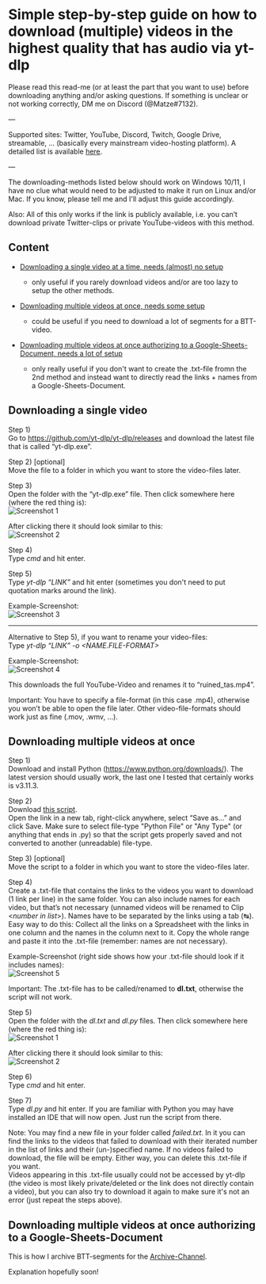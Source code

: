 # Simple step-by-step guide on how to download (multiple) videos in the highest quality that has audio via yt-dlp

Please read this read-me (or at least the part that you want to use) before downloading anything and/or asking questions.
If something is unclear or not working correctly, DM me on Discord (@Matze#7132).

—

Supported sites: Twitter, YouTube, Discord, Twitch, Google Drive, streamable, ... (basically every mainstream video-hosting platform). A detailed list is available [here](https://github.com/yt-dlp/yt-dlp/blob/master/supportedsites.md).

—

The downloading-methods listed below should work on Windows 10/11, I have no clue what would need to be adjusted to make it run on Linux and/or Mac. If you know, please tell me and I'll adjust this guide accordingly.

Also: All of this only works if the link is publicly available, i.e. you can’t download private Twitter-clips or private YouTube-videos with this method.

## Content

- [Downloading a single video at a time, needs (almost) no setup](https://github.com/bttarchive/download-segments#downloading-a-single-video)
  - only useful if you rarely download videos and/or are too lazy to setup the other methods.

- [Downloading multiple videos at once, needs some setup](https://github.com/bttarchive/download-segments#downloading-multiple-videos-at-once)
  - could be useful if you need to download a lot of segments for a BTT-video.

- [Downloading multiple videos at once authorizing to a Google-Sheets-Document, needs a lot of setup](https://github.com/bttarchive/download-segments#downloading-multiple-videos-at-once-authorizing-to-a-google-sheets-document)
  - only really useful if you don't want to create the .txt-file fromn the 2nd method and instead want to directly read the links + names from a Google-Sheets-Document.

## Downloading a single video

Step 1)\
Go to https://github.com/yt-dlp/yt-dlp/releases and download the latest file that is called “yt-dlp.exe”.

Step 2) [optional]\
Move the file to a folder in which you want to store the video-files later.

Step 3)\
Open the folder with the “yt-dlp.exe” file. Then click somewhere here (where the red thing is):\
![Screenshot 1](https://i.imgur.com/gGYrlBH.png)

After clicking there it should look similar to this:\
![Screenshot 2](https://i.imgur.com/Qczpa7F.png)

Step 4)\
Type *cmd* and hit enter.

Step 5)\
Type *yt-dlp “LINK”* and hit enter (sometimes you don't need to put quotation marks around the link).

Example-Screenshot:\
![Screenshot 3](https://i.imgur.com/poCle5k.png)

---

Alternative to Step 5), if you want to rename your video-files:\
Type *yt-dlp “LINK” -o <NAME.FILE-FORMAT>*

Example-Screenshot:\
![Screenshot 4](https://i.imgur.com/OjtUaSS.png)

This downloads the full YouTube-Video and renames it to “ruined_tas.mp4”.

Important: You have to specify a file-format (in this case .mp4), otherwise you won’t be able to open the file later. Other video-file-formats should work just as fine (.mov, .wmv, …).

## Downloading multiple videos at once

Step 1)\
Download and install Python (https://www.python.org/downloads/). The latest version should usually work, the last one I tested that certainly works is v3.11.3.

Step 2)\
Download [this script](https://raw.githubusercontent.com/bttarchive/download-segments/main/dl.py).\
Open the link in a new tab, right-click anywhere, select “Save as…” and click Save. Make sure to select file-type "Python File" or "Any Type" (or anything that ends in .py) so that the script gets properly saved and not converted to another (unreadable) file-type.

Step 3) [optional]\
Move the script to a folder in which you want to store the video-files later.

Step 4)\
Create a .txt-file that contains the links to the videos you want to download (1 link per line) in the same folder. You can also include names for each video, but that’s not necessary (unnamed videos will be renamed to Clip <*number in list*>). Names have to be separated by the links using a tab (↹).\
Easy way to do this: Collect all the links on a Spreadsheet with the links in one column and the names in the column next to it. Copy the whole range and paste it into the .txt-file (remember: names are not necessary).

Example-Screenshot (right side shows how your .txt-file should look if it includes names):\
![Screenshot 5](https://i.imgur.com/qJvHc1w.png)

Important: The .txt-file has to be called/renamed to **dl.txt**, otherwise the script will not work.

Step 5)\
Open the folder with the *dl.txt* and *dl.py* files. Then click somewhere here (where the red thing is):\
![Screenshot 1](https://i.imgur.com/gGYrlBH.png)

After clicking there it should look similar to this:\
![Screenshot 2](https://i.imgur.com/Qczpa7F.png)

Step 6)\
Type *cmd* and hit enter.

Step 7)\
Type *dl.py* and hit enter. If you are familiar with Python you may have installed an IDE that will now open. Just run the script from there.

Note: You may find a new file in your folder called *failed.txt*. In it you can find the links to the videos that failed to download with their iterated number in the list of links and their (un-)specified name. If no videos failed to download, the file will be empty. Either way, you can delete this .txt-file if you want.\
Videos appearing in this .txt-file usually could not be accessed by yt-dlp (the video is most likely private/deleted or the link does not directly contain a video), but you can also try to download it again to make sure it's not an error (just repeat the steps above).

## Downloading multiple videos at once authorizing to a Google-Sheets-Document

This is how I archive BTT-segments for the [Archive-Channel](https://www.youtube.com/@bttarchive).

Explanation hopefully soon!
